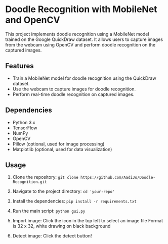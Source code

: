 # Doodle Recognition with MobileNet and OpenCV

This project implements doodle recognition using a MobileNet model trained on the Google QuickDraw dataset. It allows users to capture images from the webcam using OpenCV and perform doodle recognition on the captured images.

## Features

- Train a MobileNet model for doodle recognition using the QuickDraw dataset.
- Use the webcam to capture images for doodle recognition.
- Perform real-time doodle recognition on captured images.

## Dependencies

- Python 3.x
- TensorFlow
- NumPy
- OpenCV
- Pillow (optional, used for image processing)
- Matplotlib (optional, used for data visualization)

## Usage

1. Clone the repository:
`git clone https://github.com/AadiJo/Doodle-Recognition.git`

2. Navigate to the project directory:
`cd 'your-repo'`

3. Install the dependencies:
`pip install -r requirements.txt`

4. Run the main script:
`python gui.py`

5. Import image:
Click the icon in the top left to select an image file
Format is 32 x 32, white drawing on black background

6. Detect image:
Click the detect button!